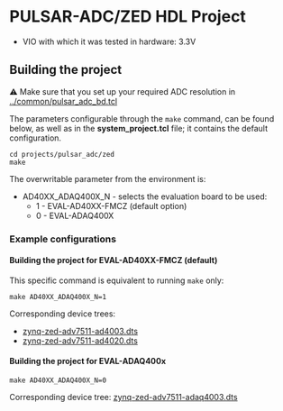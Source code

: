 <!-- no_no_os-->

# PULSAR-ADC/ZED HDL Project

- VIO with which it was tested in hardware: 3.3V

## Building the project

:warning: Make sure that you set up your required ADC resolution in [../common/pulsar_adc_bd.tcl](../common/pulsar_adc_bd.tcl)

The parameters configurable through the `make` command, can be found below, as well as in the **system_project.tcl** file; it contains the default configuration.

```
cd projects/pulsar_adc/zed
make
```

The overwritable parameter from the environment is:

- AD40XX_ADAQ400X_N - selects the evaluation board to be used:
  - 1 - EVAL-AD40XX-FMCZ (default option)
  - 0 - EVAL-ADAQ400X

### Example configurations

#### Building the project for EVAL-AD40XX-FMCZ (default)

This specific command is equivalent to running `make` only:

```
make AD40XX_ADAQ400X_N=1
```

Corresponding device trees:

- [zynq-zed-adv7511-ad4003.dts](https://github.com/analogdevicesinc/linux/blob/main/arch/arm/boot/dts/xilinx/zynq-zed-adv7511-ad4003.dts)
- [zynq-zed-adv7511-ad4020.dts](https://github.com/analogdevicesinc/linux/blob/main/arch/arm/boot/dts/xilinx/zynq-zed-adv7511-ad4020.dts)

#### Building the project for EVAL-ADAQ400x

```
make AD40XX_ADAQ400X_N=0
```

Corresponding device tree: [zynq-zed-adv7511-adaq4003.dts](https://github.com/analogdevicesinc/linux/blob/main/arch/arm/boot/dts/xilinx/zynq-zed-adv7511-adaq4003.dts)
